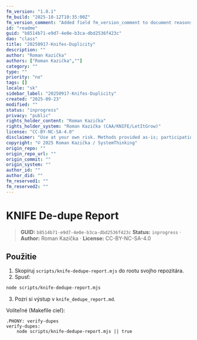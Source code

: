 ```yaml
---
fm_version: "1.0.1"
fm_build: "2025-10-12T10:35:00Z"
fm_version_comment: "Added field fm_version_comment to document reasons for FM updates"
id: "readme"
guid: "b8514b71-e9d7-4e0e-b3ca-dbd2536f423c"
dao: "class"
title: "20250917-Knifes-Duplicity"
description: ""
author: "Roman Kazička"
authors: ["Roman Kazička",""]
category: ""
type: ""
priority: "no"
tags: []
locale: "sk"
sidebar_label: "20250917-Knifes-Duplicity"
created: "2025-09-23"
modified: ""
status: "inprogress"
privacy: "public"
rights_holder_content: "Roman Kazička"
rights_holder_system: "Roman Kazička (CAA/KNIFE/LetItGrow)"
license: "CC-BY-NC-SA-4.0"
disclaimer: "Use at your own risk. Methods provided as-is; participation is voluntary and context-aware."
copyright: "© 2025 Roman Kazička / SystemThinking"
origin_repo: ""
origin_repo_url: ""
origin_commit: ""
origin_system: ""
author_id: ""
author_did: ""
fm_reserved1: ""
fm_reserved2: ""
---
```

# KNIFE De-dupe Report

<!-- fm-visible: start -->
> **GUID:** `b8514b71-e9d7-4e0e-b3ca-dbd2536f423c`
> **Status:** `inprogress` · **Author:** Roman Kazička · **License:** CC-BY-NC-SA-4.0
<!-- fm-visible: end -->

## Použitie
1) Skopíruj `scripts/knife-dedupe-report.mjs` do rootu svojho repozitára.
2) Spusť:
```bash
node scripts/knife-dedupe-report.mjs
```
3) Pozri si výstup v `knife_dedupe_report.md`.

Voliteľné (Makefile cieľ):
```
.PHONY: verify-dupes
verify-dupes:
	node scripts/knife-dedupe-report.mjs || true
```
